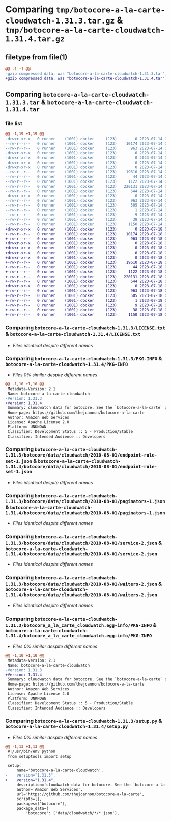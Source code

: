 # Comparing `tmp/botocore-a-la-carte-cloudwatch-1.31.3.tar.gz` & `tmp/botocore-a-la-carte-cloudwatch-1.31.4.tar.gz`

## filetype from file(1)

```diff
@@ -1 +1 @@
-gzip compressed data, was "botocore-a-la-carte-cloudwatch-1.31.3.tar", last modified: Fri Jul 14 01:45:54 2023, max compression
+gzip compressed data, was "botocore-a-la-carte-cloudwatch-1.31.4.tar", last modified: Tue Jul 18 01:54:57 2023, max compression
```

## Comparing `botocore-a-la-carte-cloudwatch-1.31.3.tar` & `botocore-a-la-carte-cloudwatch-1.31.4.tar`

### file list

```diff
@@ -1,19 +1,19 @@
-drwxr-xr-x   0 runner    (1001) docker     (123)        0 2023-07-14 01:45:54.542496 botocore-a-la-carte-cloudwatch-1.31.3/
--rw-r--r--   0 runner    (1001) docker     (123)    10174 2023-07-14 01:45:54.000000 botocore-a-la-carte-cloudwatch-1.31.3/LICENSE.txt
--rw-r--r--   0 runner    (1001) docker     (123)      963 2023-07-14 01:45:54.542496 botocore-a-la-carte-cloudwatch-1.31.3/PKG-INFO
-drwxr-xr-x   0 runner    (1001) docker     (123)        0 2023-07-14 01:45:54.538496 botocore-a-la-carte-cloudwatch-1.31.3/botocore/
-drwxr-xr-x   0 runner    (1001) docker     (123)        0 2023-07-14 01:45:54.538496 botocore-a-la-carte-cloudwatch-1.31.3/botocore/data/
-drwxr-xr-x   0 runner    (1001) docker     (123)        0 2023-07-14 01:45:54.538496 botocore-a-la-carte-cloudwatch-1.31.3/botocore/data/cloudwatch/
-drwxr-xr-x   0 runner    (1001) docker     (123)        0 2023-07-14 01:45:54.542496 botocore-a-la-carte-cloudwatch-1.31.3/botocore/data/cloudwatch/2010-08-01/
--rw-r--r--   0 runner    (1001) docker     (123)    19610 2023-07-14 01:45:45.000000 botocore-a-la-carte-cloudwatch-1.31.3/botocore/data/cloudwatch/2010-08-01/endpoint-rule-set-1.json
--rw-r--r--   0 runner    (1001) docker     (123)       44 2023-07-14 01:45:45.000000 botocore-a-la-carte-cloudwatch-1.31.3/botocore/data/cloudwatch/2010-08-01/examples-1.json
--rw-r--r--   0 runner    (1001) docker     (123)     1122 2023-07-14 01:45:45.000000 botocore-a-la-carte-cloudwatch-1.31.3/botocore/data/cloudwatch/2010-08-01/paginators-1.json
--rw-r--r--   0 runner    (1001) docker     (123)   220131 2023-07-14 01:45:45.000000 botocore-a-la-carte-cloudwatch-1.31.3/botocore/data/cloudwatch/2010-08-01/service-2.json
--rw-r--r--   0 runner    (1001) docker     (123)      644 2023-07-14 01:45:45.000000 botocore-a-la-carte-cloudwatch-1.31.3/botocore/data/cloudwatch/2010-08-01/waiters-2.json
-drwxr-xr-x   0 runner    (1001) docker     (123)        0 2023-07-14 01:45:54.542496 botocore-a-la-carte-cloudwatch-1.31.3/botocore_a_la_carte_cloudwatch.egg-info/
--rw-r--r--   0 runner    (1001) docker     (123)      963 2023-07-14 01:45:54.000000 botocore-a-la-carte-cloudwatch-1.31.3/botocore_a_la_carte_cloudwatch.egg-info/PKG-INFO
--rw-r--r--   0 runner    (1001) docker     (123)      505 2023-07-14 01:45:54.000000 botocore-a-la-carte-cloudwatch-1.31.3/botocore_a_la_carte_cloudwatch.egg-info/SOURCES.txt
--rw-r--r--   0 runner    (1001) docker     (123)        1 2023-07-14 01:45:54.000000 botocore-a-la-carte-cloudwatch-1.31.3/botocore_a_la_carte_cloudwatch.egg-info/dependency_links.txt
--rw-r--r--   0 runner    (1001) docker     (123)        9 2023-07-14 01:45:54.000000 botocore-a-la-carte-cloudwatch-1.31.3/botocore_a_la_carte_cloudwatch.egg-info/top_level.txt
--rw-r--r--   0 runner    (1001) docker     (123)       38 2023-07-14 01:45:54.542496 botocore-a-la-carte-cloudwatch-1.31.3/setup.cfg
--rw-r--r--   0 runner    (1001) docker     (123)     1150 2023-07-14 01:45:54.000000 botocore-a-la-carte-cloudwatch-1.31.3/setup.py
+drwxr-xr-x   0 runner    (1001) docker     (123)        0 2023-07-18 01:54:57.776163 botocore-a-la-carte-cloudwatch-1.31.4/
+-rw-r--r--   0 runner    (1001) docker     (123)    10174 2023-07-18 01:54:57.000000 botocore-a-la-carte-cloudwatch-1.31.4/LICENSE.txt
+-rw-r--r--   0 runner    (1001) docker     (123)      963 2023-07-18 01:54:57.776163 botocore-a-la-carte-cloudwatch-1.31.4/PKG-INFO
+drwxr-xr-x   0 runner    (1001) docker     (123)        0 2023-07-18 01:54:57.776163 botocore-a-la-carte-cloudwatch-1.31.4/botocore/
+drwxr-xr-x   0 runner    (1001) docker     (123)        0 2023-07-18 01:54:57.776163 botocore-a-la-carte-cloudwatch-1.31.4/botocore/data/
+drwxr-xr-x   0 runner    (1001) docker     (123)        0 2023-07-18 01:54:57.776163 botocore-a-la-carte-cloudwatch-1.31.4/botocore/data/cloudwatch/
+drwxr-xr-x   0 runner    (1001) docker     (123)        0 2023-07-18 01:54:57.776163 botocore-a-la-carte-cloudwatch-1.31.4/botocore/data/cloudwatch/2010-08-01/
+-rw-r--r--   0 runner    (1001) docker     (123)    19610 2023-07-18 01:54:50.000000 botocore-a-la-carte-cloudwatch-1.31.4/botocore/data/cloudwatch/2010-08-01/endpoint-rule-set-1.json
+-rw-r--r--   0 runner    (1001) docker     (123)       44 2023-07-18 01:54:50.000000 botocore-a-la-carte-cloudwatch-1.31.4/botocore/data/cloudwatch/2010-08-01/examples-1.json
+-rw-r--r--   0 runner    (1001) docker     (123)     1122 2023-07-18 01:54:50.000000 botocore-a-la-carte-cloudwatch-1.31.4/botocore/data/cloudwatch/2010-08-01/paginators-1.json
+-rw-r--r--   0 runner    (1001) docker     (123)   220131 2023-07-18 01:54:50.000000 botocore-a-la-carte-cloudwatch-1.31.4/botocore/data/cloudwatch/2010-08-01/service-2.json
+-rw-r--r--   0 runner    (1001) docker     (123)      644 2023-07-18 01:54:50.000000 botocore-a-la-carte-cloudwatch-1.31.4/botocore/data/cloudwatch/2010-08-01/waiters-2.json
+drwxr-xr-x   0 runner    (1001) docker     (123)        0 2023-07-18 01:54:57.776163 botocore-a-la-carte-cloudwatch-1.31.4/botocore_a_la_carte_cloudwatch.egg-info/
+-rw-r--r--   0 runner    (1001) docker     (123)      963 2023-07-18 01:54:57.000000 botocore-a-la-carte-cloudwatch-1.31.4/botocore_a_la_carte_cloudwatch.egg-info/PKG-INFO
+-rw-r--r--   0 runner    (1001) docker     (123)      505 2023-07-18 01:54:57.000000 botocore-a-la-carte-cloudwatch-1.31.4/botocore_a_la_carte_cloudwatch.egg-info/SOURCES.txt
+-rw-r--r--   0 runner    (1001) docker     (123)        1 2023-07-18 01:54:57.000000 botocore-a-la-carte-cloudwatch-1.31.4/botocore_a_la_carte_cloudwatch.egg-info/dependency_links.txt
+-rw-r--r--   0 runner    (1001) docker     (123)        9 2023-07-18 01:54:57.000000 botocore-a-la-carte-cloudwatch-1.31.4/botocore_a_la_carte_cloudwatch.egg-info/top_level.txt
+-rw-r--r--   0 runner    (1001) docker     (123)       38 2023-07-18 01:54:57.776163 botocore-a-la-carte-cloudwatch-1.31.4/setup.cfg
+-rw-r--r--   0 runner    (1001) docker     (123)     1150 2023-07-18 01:54:57.000000 botocore-a-la-carte-cloudwatch-1.31.4/setup.py
```

### Comparing `botocore-a-la-carte-cloudwatch-1.31.3/LICENSE.txt` & `botocore-a-la-carte-cloudwatch-1.31.4/LICENSE.txt`

 * *Files identical despite different names*

### Comparing `botocore-a-la-carte-cloudwatch-1.31.3/PKG-INFO` & `botocore-a-la-carte-cloudwatch-1.31.4/PKG-INFO`

 * *Files 0% similar despite different names*

```diff
@@ -1,10 +1,10 @@
 Metadata-Version: 2.1
 Name: botocore-a-la-carte-cloudwatch
-Version: 1.31.3
+Version: 1.31.4
 Summary: cloudwatch data for botocore. See the `botocore-a-la-carte` package for more info.
 Home-page: https://github.com/thejcannon/botocore-a-la-carte
 Author: Amazon Web Services
 License: Apache License 2.0
 Platform: UNKNOWN
 Classifier: Development Status :: 5 - Production/Stable
 Classifier: Intended Audience :: Developers
```

### Comparing `botocore-a-la-carte-cloudwatch-1.31.3/botocore/data/cloudwatch/2010-08-01/endpoint-rule-set-1.json` & `botocore-a-la-carte-cloudwatch-1.31.4/botocore/data/cloudwatch/2010-08-01/endpoint-rule-set-1.json`

 * *Files identical despite different names*

### Comparing `botocore-a-la-carte-cloudwatch-1.31.3/botocore/data/cloudwatch/2010-08-01/paginators-1.json` & `botocore-a-la-carte-cloudwatch-1.31.4/botocore/data/cloudwatch/2010-08-01/paginators-1.json`

 * *Files identical despite different names*

### Comparing `botocore-a-la-carte-cloudwatch-1.31.3/botocore/data/cloudwatch/2010-08-01/service-2.json` & `botocore-a-la-carte-cloudwatch-1.31.4/botocore/data/cloudwatch/2010-08-01/service-2.json`

 * *Files identical despite different names*

### Comparing `botocore-a-la-carte-cloudwatch-1.31.3/botocore/data/cloudwatch/2010-08-01/waiters-2.json` & `botocore-a-la-carte-cloudwatch-1.31.4/botocore/data/cloudwatch/2010-08-01/waiters-2.json`

 * *Files identical despite different names*

### Comparing `botocore-a-la-carte-cloudwatch-1.31.3/botocore_a_la_carte_cloudwatch.egg-info/PKG-INFO` & `botocore-a-la-carte-cloudwatch-1.31.4/botocore_a_la_carte_cloudwatch.egg-info/PKG-INFO`

 * *Files 0% similar despite different names*

```diff
@@ -1,10 +1,10 @@
 Metadata-Version: 2.1
 Name: botocore-a-la-carte-cloudwatch
-Version: 1.31.3
+Version: 1.31.4
 Summary: cloudwatch data for botocore. See the `botocore-a-la-carte` package for more info.
 Home-page: https://github.com/thejcannon/botocore-a-la-carte
 Author: Amazon Web Services
 License: Apache License 2.0
 Platform: UNKNOWN
 Classifier: Development Status :: 5 - Production/Stable
 Classifier: Intended Audience :: Developers
```

### Comparing `botocore-a-la-carte-cloudwatch-1.31.3/setup.py` & `botocore-a-la-carte-cloudwatch-1.31.4/setup.py`

 * *Files 0% similar despite different names*

```diff
@@ -1,13 +1,13 @@
 #!/usr/bin/env python
 from setuptools import setup
 
 setup(
     name='botocore-a-la-carte-cloudwatch',
-    version="1.31.3",
+    version="1.31.4",
     description='cloudwatch data for botocore. See the `botocore-a-la-carte` package for more info.',
     author='Amazon Web Services',
     url='https://github.com/thejcannon/botocore-a-la-carte',
     scripts=[],
     packages=["botocore"],
     package_data={
         'botocore': ['data/cloudwatch/*/*.json'],
```

